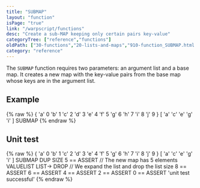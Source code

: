 ```yaml
---
title: "SUBMAP"
layout: "function"
isPage: "true"
link: "/warpscript/functions"
desc: "Create a sub-MAP keeping only certain pairs key-value"
categoryTree: ["reference","functions"]
oldPath: ["30-functions","20-lists-and-maps","910-function_SUBMAP.html.md"]
category: "reference"
---
```

 

The `SUBMAP` function requires two parameters: an argument list and a base map.
It creates a new map with the key-value pairs from the base map whose keys are in the argument list.


## Example ##

{% raw %}
<warp10-warpscript-widget backend="{{backend}}"  exec-endpoint="{{execEndpoint}}">{ 'a' 0 'b' 1 'c' 2 'd' 3 'e' 4 'f' 5 'g' 6 'h' 7 'i' 8 'j' 9 }
[ 'a' 'c' 'e' 'g' 'i' ]
SUBMAP
</warp10-warpscript-widget>
{% endraw %}

## Unit test ##

{% raw %}
<warp10-warpscript-widget backend="{{backend}}"  exec-endpoint="{{execEndpoint}}">{ 'a' 0 'b' 1 'c' 2 'd' 3 'e' 4 'f' 5 'g' 6 'h' 7 'i' 8 'j' 9 }
[ 'a' 'c' 'e' 'g' 'i' ]
SUBMAP
DUP SIZE 5 == ASSERT      // The new map has 5 elements
VALUELIST LIST-> DROP     // We expand the list and drop the list size
8 == ASSERT
6 == ASSERT
4 == ASSERT
2 == ASSERT
0 == ASSERT
'unit test successful'
</warp10-warpscript-widget>
{% endraw %}
